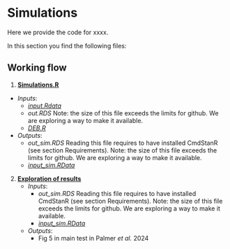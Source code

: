 # Simulations
Here we provide the code for xxxx. 

In this section you find the following files:

## Working flow

1. [**Simulations.R**](../2_SIMULATIONS/Simulation.R)
  - *Inputs*:
      - [_input.Rdata_](../2_SIMULATIONS/input.RData)
      - _out.RDS_ Note: the size of this file exceeds the limits for github. We are exploring a way to make it available.
      - [_DEB.R_](../2_SIMULATIONS/DEB.R)
  - *Outputs*:
      -  _out_sim.RDS_ Reading this file requires to have installed CmdStanR (see section Requirements). Note: the size of this file exceeds the limits for github. We are exploring a way to make it available.
      -  [_input_sim.RData_](../2_SIMULATIONS/input_sim.RData)

2. [**Exploration of results**](../2_SIMULATIONS/Fig5.R)
   - *Inputs*:
      -  _out_sim.RDS_ Reading this file requires to have installed CmdStanR (see section Requirements). Note: the size of this file exceeds the limits for github. We are exploring a way to make it available.
      -  [_input_sim.RData_](../2_SIMULATIONS/input_sim.RData)
    - *Outputs*:
      - Fig 5 in main test in Palmer _et al._ 2024



